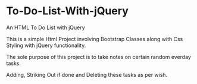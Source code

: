 # To-Do-List-With-jQuery

An HTML To Do List with jQuery

This is a simple Html Project involving Bootstrap Classes along with Css Styling with jQuery functionality.

The sole purpose of this project is to take notes on certain random everday tasks.

Adding, Striking Out if done and Deleting these tasks as per wish. 
